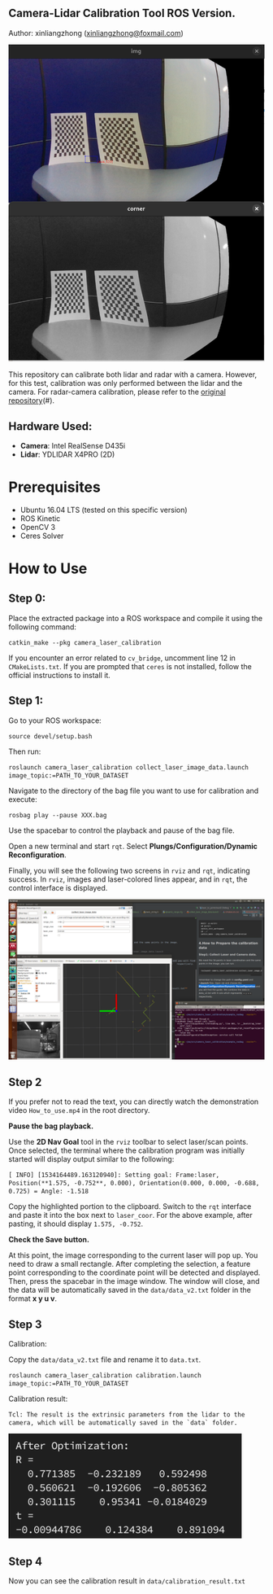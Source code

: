 ## Camera-Lidar Calibration Tool ROS Version.

Author: xinliangzhong (xinliangzhong@foxmail.com)

![demo0](results/corner_detect_2.png)


This repository can calibrate both lidar and radar with a camera. However, for this test, calibration was only performed between the lidar and the camera. For radar-camera calibration, please refer to the [original repository](https://github.com/TurtleZhong/camera_lidar_calibration_v2)(#).

## Hardware Used:

- **Camera**: Intel RealSense D435i
- **Lidar**: YDLIDAR X4PRO (2D)


# Prerequisites

- Ubuntu 16.04 LTS (tested on this specific version)
- ROS Kinetic
- OpenCV 3
- Ceres Solver

# How to Use

## Step 0:
Place the extracted package into a ROS workspace and compile it using the following command:

```
catkin_make --pkg camera_laser_calibration
```

If you encounter an error related to `cv_bridge`, uncomment line 12 in `CMakeLists.txt`.
If you are prompted that `ceres` is not installed, follow the official instructions to install it.

## Step 1:
Go to your ROS workspace:

```
source devel/setup.bash
```

Then run:

```
roslaunch camera_laser_calibration collect_laser_image_data.launch image_topic:=PATH_TO_YOUR_DATASET
```

Navigate to the directory of the bag file you want to use for calibration and execute:

```
rosbag play --pause XXX.bag
```

Use the spacebar to control the playback and pause of the bag file.

Open a new terminal and start `rqt`.
Select **Plungs/Configuration/Dynamic Reconfiguration**.

Finally, you will see the following two screens in `rviz` and `rqt`, indicating success. In `rviz`, images and laser-colored lines appear, and in `rqt`, the control interface is displayed.

![](how_to_use_imgs/img1.png)

## Step 2

If you prefer not to read the text, you can directly watch the demonstration video `How_to_use.mp4` in the root directory.

**Pause the bag playback.**

Use the **2D Nav Goal** tool in the `rviz` toolbar to select laser/scan points. Once selected, the terminal where the calibration program was initially started will display output similar to the following:

```
[ INFO] [1534164489.163120940]: Setting goal: Frame:laser, Position(**1.575, -0.752**, 0.000), Orientation(0.000, 0.000, -0.688, 0.725) = Angle: -1.518
```

Copy the highlighted portion to the clipboard.
Switch to the `rqt` interface and paste it into the box next to `laser_coor`. For the above example, after pasting, it should display `1.575, -0.752`.

**Check the Save button.**

At this point, the image corresponding to the current laser will pop up. You need to draw a small rectangle. After completing the selection, a feature point corresponding to the coordinate point will be detected and displayed. Then, press the spacebar in the image window. The window will close, and the data will be automatically saved in the `data/data_v2.txt` folder in the format **x y u v**.

## Step 3
Calibration:

Copy the `data/data_v2.txt` file and rename it to `data.txt`.

```
roslaunch camera_laser_calibration calibration.launch image_topic:=PATH_TO_YOUR_DATASET
```

Calibration result:
```
Tcl: The result is the extrinsic parameters from the lidar to the camera, which will be automatically saved in the `data` folder.
```

![reprojection](results/optimization_result_2.png)


## Step 4

Now you can see the calibration result in `data/calibration_result.txt`